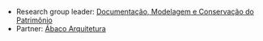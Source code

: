 - Research group leader: [Documentação, Modelagem e Conservação do Patrimônio](https://github.com/dmcpatrimonio)
- Partner: [Ábaco Arquitetura](https://github.com/abacoarq)

<!--
### Hi there 👋

**p3palazzo/p3palazzo** is a ✨ _special_ ✨ repository because its `README.md` (this file) appears on your GitHub profile.

Here are some ideas to get you started:

- 🔭 I’m currently working on ...
- 🌱 I’m currently learning ...
- 👯 I’m looking to collaborate on ...
- 🤔 I’m looking for help with ...
- 💬 Ask me about ...
- 📫 How to reach me: ...
- 😄 Pronouns: ...
- ⚡ Fun fact: ...
-->
